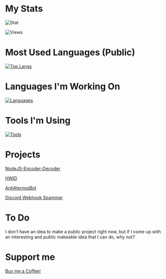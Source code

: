 # My Stats
![Stat](https://github-readme-stats.vercel.app/api?username=CrawLeyYou&show_icons=true&theme=synthwave&include_all_commits=true&count_private=true)

![Views](https://komarev.com/ghpvc/?username=CrawLeyYou&style=flat-square)
# Most Used Languages (Public)
[![Top Langs](https://github-readme-stats.vercel.app/api/top-langs/?username=CrawLeyYou&layout=compact)](https://github.com/anuraghazra/github-readme-stats)
# Languages I'm Working On
[![Languages](https://skillicons.dev/icons?i=js,kotlin,nodejs,cs,powershell&theme=dark)](https://skillicons.dev)
# Tools I'm Using
[![Tools](https://skillicons.dev/icons?i=visualstudio,vscode,postman,idea,git&theme=dark)](https://skillicons.dev)
# Projects

[NodeJS-Encoder-Decoder](https://github.com/CrawLeyYou/NodeJS-Encoder-Decoder)

[HWID](https://github.com/CrawLeyYou/CSharp-HWID)

[AntiAternosBot](https://github.com/AntiAternosBot)

[Discord Webhook Spammer](https://github.com/CrawLeyYou/Discord-Webhook-Spammer)

# To Do
I don't have an idea to make a public project right now, but if I come up with an interesting and public makeable idea that I can do, why not?

# Support me

[Buy me a Coffee!](https://www.buymeacoffee.com/crawleyyou)

